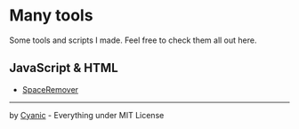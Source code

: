 # Many tools

Some tools and scripts I made. Feel free to check them all out here.

## JavaScript & HTML

- [SpaceRemover](https://tools.cyanic.tk/html/spaceremover)

---

by [Cyanic](https://cyanic.tk) - Everything under MIT License
